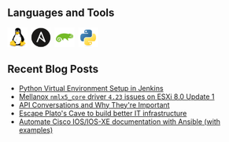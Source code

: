 ## Languages and Tools

<div>
    <img src="https://raw.githubusercontent.com/devicons/devicon/master/icons/linux/linux-original.svg" width="40" height="40"/>&nbsp;
    <img src="https://raw.githubusercontent.com/devicons/devicon/master/icons/ansible/ansible-original.svg" title="Ansible" alt="ansible" width="40" height="40"/>&nbsp;
    <img src="https://raw.githubusercontent.com/devicons/devicon/master/icons/opensuse/opensuse-original.svg" width="40" height="40"/>&nbsp;
    <img src="https://raw.githubusercontent.com/devicons/devicon/master/icons/python/python-original.svg" width="40" height="40"/>&nbsp;
</div>

## Recent Blog Posts

<!-- BLOG-POST-LIST:START -->
- [Python Virtual Environment Setup in Jenkins](https://blog.engyak.co/2023/07/python-venv/)
- [Mellanox `nmlx5_core` driver `4.23` issues on ESXi 8.0 Update 1](https://blog.engyak.co/2023/06/nmlx-core/)
- [API Conversations and Why They&#39;re Important](https://blog.engyak.co/2023/06/conversing-apis/)
- [Escape Plato&#39;s Cave to build better IT infrastructure](https://blog.engyak.co/2023/04/peer-review-matters/)
- [Automate Cisco IOS/IOS-XE documentation with Ansible &lpar;with examples&rpar;](https://blog.engyak.co/2023/03/ios-diagramming-ansible/)
<!-- BLOG-POST-LIST:END -->
